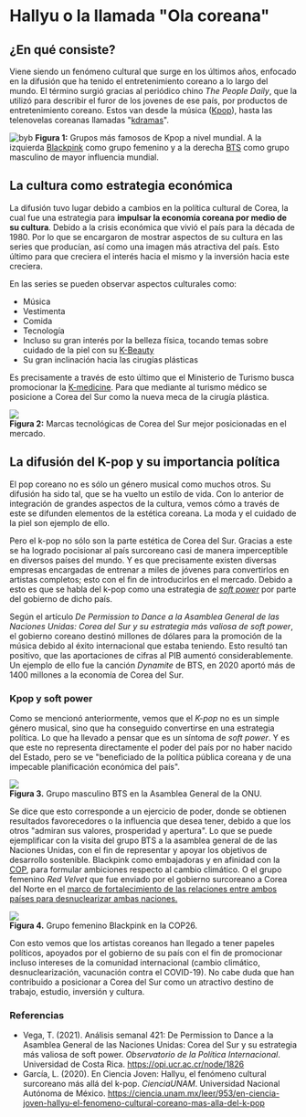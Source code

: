 # Hallyu o la llamada "Ola coreana"  

## ¿En qué consiste?  

Viene siendo un fenómeno cultural que surge en los últimos años, enfocado en la difusión que ha tenido el entretenimiento coreano a lo largo del mundo. El término surgió gracias al periódico chino *The People Daily*, que la utilizó para describir el furor de los jovenes de ese país, por productos de entretenimiento coreano. Estos van desde la música ([Kpop](https://es.wikipedia.org/wiki/K-pop)), hasta las telenovelas coreanas llamadas "[kdramas](https://en.wikipedia.org/wiki/Korean_drama)".  

![byb](https://i2.wp.com/erizos.mx/wp-content/uploads/2021/01/blackpink-parasite-bts-orgullo-corea-del-sur.jpg?w=1280&ssl=1)
**Figura 1:** Grupos más famosos de Kpop a nivel mundial. A la izquierda [Blackpink](https://es.wikipedia.org/wiki/Blackpink) como grupo femenino y a la derecha [BTS](https://es.wikipedia.org/wiki/BTS) como grupo masculino de mayor influencia mundial.

## La cultura como estrategia económica  

La difusión tuvo lugar debido a cambios en la política cultural de Corea, la cual fue una estrategia para **impulsar la economía coreana por medio de su cultura**. Debido a la crisis económica que vivió el país para la década de 1980. Por lo que se encargaron de mostrar aspectos de su cultura en las series que producían, así como una imagen más atractiva del país. Esto último para que creciera el interés hacia el mismo y la inversión hacia este creciera. 

En las series se pueden observar aspectos culturales como:
- Música
- Vestimenta
- Comida
- Tecnología
- Incluso su gran interés por la belleza física, tocando temas sobre cuidado de la piel con su [K-Beauty](https://www.sportfem.es/2019/07/23/k-beauty-el-auge-de-la-cosmetica-coreana/) 
- Su gran inclinación hacia las cirugías plásticas  

Es precisamente a través de esto último que el Ministerio de Turismo busca promocionar la [K-medicine](https://asianortheast.com/seul-la-capital-mundial-del-turismo-medico/). Para que mediante al turismo médico se posicione a Corea del Sur como la nueva meca de la cirugía plástica.

![](https://github.com/margetmartinez/tarea01_Programacion/blob/main/Marcas_Coreadelsur.png)  
**Figura 2:** Marcas tecnológicas de Corea del Sur mejor posicionadas en el mercado. 

## La difusión del K-pop y su importancia política  
El pop coreano no es sólo un género musical como muchos otros. Su difusión ha sido tal, que se ha vuelto un estilo de vida. Con lo anterior de integración de grandes aspectos de la cultura, vemos cómo a través de este se difunden elementos de la estética coreana. La moda y el cuidado de la piel son ejemplo de ello. 

Pero el k-pop no sólo son la parte estética de Corea del Sur. Gracias a este se ha logrado pocisionar al país surcoreano casi de manera imperceptible en diversos países del mundo. Y es que precisamente existen diversas empresas encargadas de entrenar a miles de jóvenes para convertirlos en artistas completos; esto con el fin de introducirlos en el mercado. Debido a esto es que se habla del k-pop como una estrategia de [*soft power*](https://es.wikipedia.org/wiki/Poder_blando) por parte del gobierno de dicho país.

Según el artículo *De Permission to Dance a la Asamblea General de las Naciones Unidas: Corea del Sur y su estrategia más valiosa de soft power*, el gobierno coreano destinó millones de dólares para la promoción de la música debido al éxito internacional que estaba teniendo. Esto resultó tan positivo, que las aportaciones de cifras al PIB aumentó considerablemente. Un ejemplo de ello fue la canción *Dynamite* de BTS, en 2020 aportó más de 1400 millones a la economía de Corea del Sur. 

### Kpop y soft power  

Como se mencionó anteriormente, vemos que el *K-pop* no es un simple género musical, sino que ha conseguido convertirse en una estrategia política. Lo que ha llevado a pensar que es un síntoma de *soft power*. Y es que este no representa directamente el poder del país por no haber nacido del Estado, pero se ve "beneficiado de la política pública coreana y de una impecable planificación económica del país". 

![](https://pbs.twimg.com/media/E_u5S1LX0Ac7Cz9?format=jpg&name=large)  
**Figura 3.** Grupo masculino BTS en la Asamblea General de la ONU.

Se dice que esto corresponde a un ejercicio de poder, donde se obtienen resultados favorecedores o la influencia que desea tener, debido a que los otros "admiran sus valores, prosperidad y apertura". Lo que se puede ejemplificar con la visita del grupo BTS a la asamblea general de de las Naciones Unidas, con el fin de representar y apoyar los objetivos de desarrollo sostenible. Blackpink como embajadoras y en afinidad con la [COP](https://www.uchile.cl/noticias/156507/que-es-la-cop), para formular ambiciones respecto al cambio climático. O el grupo femenino *Red Velvet* que fue enviado por el gobierno surcoreano a Corea del Norte en el [marco de fortalecimiento de las relaciones entre ambos países para desnuclearizar ambas naciones.](https://www.noraemagazine.com/2021/03/09/red-velvet-corea-del-norte/#:~:text=En%202018%2C%20Red%20Velvet%20tuvo,Norte%20y%20Corea%20del%20Sur.)

![](https://larepublica.pe/resizer/Zosey3-DiPKJN22fBZb9_Fd0-eE=/538x0/top/larepublica.pe/resizer/1LNjsAy6b8jq0imCiY2hrDi1qk4=/538x0/top/smart/cloudfront-us-east-1.images.arcpublishing.com/gruporepublica/FFAXBX3RBVDFVHPRO2HWTHOWLY.jpg)  
**Figura 4.** Grupo femenino Blackpink en la COP26.

Con esto vemos que los artistas coreanos han llegado a tener papeles políticos, apoyados por el gobierno de su país con el fin de promocionar incluso intereses de la comunidad internacional (cambio climático, desnuclearización, vacunación contra el COVID-19). No cabe duda que han contribuido a posicionar a Corea del Sur como un atractivo destino de trabajo, estudio, inversión y cultura.

### Referencias
- Vega, T. (2021). Análisis semanal 421: De Permission to Dance a la Asamblea General de las Naciones Unidas: Corea del Sur y su estrategia más valiosa de soft power. *Observatorio de la Política Internacional*. Universidad de Costa Rica. https://opi.ucr.ac.cr/node/1826  
- García, L. (2020). En Ciencia Joven: Hallyu, el fenómeno cultural surcoreano más allá del k-pop. *CienciaUNAM*. Universidad Nacional Autónoma de México. https://ciencia.unam.mx/leer/953/en-ciencia-joven-hallyu-el-fenomeno-cultural-coreano-mas-alla-del-k-pop
